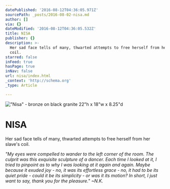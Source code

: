 ```yaml
---
datePublished: '2016-08-12T04:36:05.971Z'
sourcePath: _posts/2016-08-02-nisa.md
author: []
via: {}
dateModified: '2016-08-12T04:36:05.532Z'
title: NISA
publisher: {}
description: >-
  Her sad face tells of many, thwarted attempts to free herself from her slave’s
  coil.
starred: false
inFeed: true
hasPage: true
inNav: false
url: nisa/index.html
_context: 'http://schema.org'
_type: Article

---
```

!["Nisa" - bronze on black granite                                                                       22"h x 18"w x 8.25"d](https://s3-us-west-2.amazonaws.com/the-grid-img/p/284e9d1339c98b186df40bdd2a4ca16de7057a73.jpg)

# **NISA**

Her sad face tells of many, thwarted attempts to free herself from her slave's coil.

_"My eyes were compelled to wander to the left corner of the room. The culprit was this exquisite sculpture of a dancer. Each time I looked at it, I tried to pinpoint as to why I was looking at it again and again. Maybe because it exuded joy - no, it was its effortless grace - no, it had to be its quiet pride - could it be its simplicity - or was it its motion? In short, I just want to say, thank you for the pleasure." ~N.K._